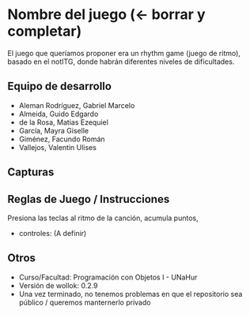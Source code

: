 # Nombre del juego (<- borrar y completar)

El juego que queríamos proponer era un rhythm game (juego de ritmo), basado en el notITG, donde habrán diferentes niveles de dificultades.

## Equipo de desarrollo

- Aleman Rodríguez, Gabriel Marcelo
- Almeida, Guido Edgardo
- de la Rosa, Matias Ezequiel
- García, Mayra Giselle
- Giménez, Facundo Román
- Vallejos, Valentin Ulises

## Capturas


## Reglas de Juego / Instrucciones
Presiona las teclas al ritmo de la canción, acumula puntos, 
- controles: (A definir)

## Otros

- Curso/Facultad: Programación con Objetos I - UNaHur
- Versión de wollok: 0.2.9
- Una vez terminado, no tenemos problemas en que el repositorio sea público / queremos manternerlo privado

